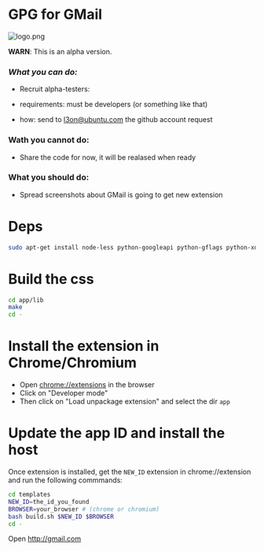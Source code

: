 # GPG for GMail #

![logo.png](http://people.ubuntu.com/~l3on/goopg/logo-50perc.png)

**WARN**: This is an alpha version.

### *What you can do:* ###

* Recruit alpha-testers:

 * requirements: must be developers (or something like that)
 * how: send to l3on@ubuntu.com the github account request


### Wath you cannot do: ###

* Share the code for now, it will be realased when ready


### What you should do: ###

* Spread screenshots about GMail is going to get new extension


# Deps #

```bash
sudo apt-get install node-less python-googleapi python-gflags python-xdg python-gnupg
```

# Build the css #
```bash
cd app/lib
make
cd -
```

# Install the extension in Chrome/Chromium #
* Open [chrome://extensions](chrome://extensions) in the browser
* Click on "Developer mode"
* Then click on "Load unpackage extension" and select the dir `app`

# Update the app ID and install the host #
Once extension is installed, get the `NEW_ID` extension in chrome://extension and run the following commmands:
```bash
cd templates
NEW_ID=the_id_you_found
BROWSER=your_browser # (chrome or chromium)
bash build.sh $NEW_ID $BROWSER
cd -
```

Open http://gmail.com
